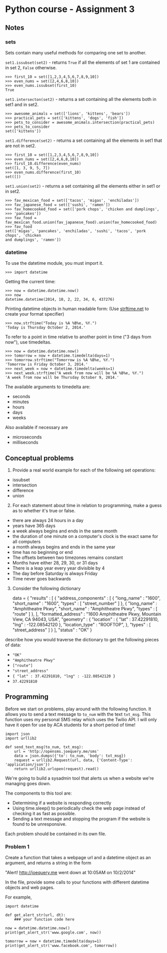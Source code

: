 Python course - Assignment 3
============================

Notes
-----

### sets

Sets contain many useful methods for comparing one set to another.

`set1.issubset(set2)` - returns `True` if all the elements of set 1 are
contained in set 2, `False` otherwise.

    >>> first_10 = set([1,2,3,4,5,6,7,8,9,10])
    >>> even_nums = set([2,4,6,8,10])
    >>> even_nums.issubset(first_10)
    True

`set1.intersecton(set2)` - returns a set containing all the elements both in set1
and in set2.

    >>> awesome_animals = set(['lions', 'kittens', 'bears'])
    >>> practical_pets = set(['kittens', 'dogs', 'fish'])
    >>> pets_to_consider = awesome_animals.intersection(practical_pets)
    >>> pets_to_consider
    set(['kittens'])

`set1.difference(set2)` - returns a set containing all the elements in set1
that are not in set2.

    >>> first_10 = set([1,2,3,4,5,6,7,8,9,10])
    >>> even_nums = set([2,4,6,8,10])
    >>> first_10.difference(even_nums)
    set([1, 3, 9, 5, 7])
    >>> even_nums.difference(first_10)
    set([])

`set1.union(set2)` - returns a set containing all the elements either in set1 or
in set2.

    >>> fav_mexican_food = set(['tacos', 'migas', 'enchiladas'])
    >>> fav_japanese_food = set(['sushi', 'ramen'])
    >>> fav_homecooked_food = set(['pork chops', 'chicken and dumplings',
    >>> 'pancakes'])
    >>> fav_food = fav_mexican_food.union(fav_japanese_food).union(fav_homecooked_food)
    >>> fav_food
    set(['migas', 'pancakes', 'enchiladas', 'sushi', 'tacos', 'pork chops', 'chicken
    and dumplings', 'ramen'])

### datetime

To use the datetime module, you must import it.

    >>> import datetime

Getting the current time:

    >>> now = datetime.datetime.now()
    >>> now
    datetime.datetime(2014, 10, 2, 22, 34, 6, 437276)

Printing datetime objects in human readable form: (Use [strftime.net][0] to
create your format specifier)

[0]: http://strftime.net/

    >>> now.strftime("Today is %A %B%e, %Y.")
    'Today is Thursday October 2, 2014.'


To refer to a point in time relative to another point in time ("3 days from
now"), use timedeltas.

    >>> now = datetime.datetime.now()
    >>> tomorrow = now + datetime.timedelta(days=1)
    >>> tomorrow.strftime("Tomorrow is %A %B%e, %Y.")
    'Tomorrow is Friday October 3, 2014.'
    >>> next_week = now + datetime.timedelta(weeks=1)
    >>> next_week.strftime("A week from now will be %A %B%e, %Y.")
    'A week from now will be Thursday October 9, 2014.'

The available arguments to timedelta are:

* seconds
* minutes
* hours
* days
* weeks

Also available if necessary are

* microseconds
* milliseconds



Conceptual problems
-------------------

1) Provide a real world example for each of the following set operations:

* issubset
* intersection
* difference
* union

2) For each statement about time in relation to programming, make a guess as to
whether it's true or false.

* there are always 24 hours in a day
* years have 365 days
* a week always begins and ends in the same month
* the duration of one minute on a computer's clock is the exact same for all
  computers
* a month always begins and ends in the same year
* time has no beginning or end
* The offsets between two timezones remains constant
* Months have either 28, 29, 30, or 31 days
* There is a leap year every year divisible by 4
* The day before Saturday is always Friday
* Time never goes backwards

3) Consider the following dictionary

    data = {
       "results" : [
          {
             "address_components" : [
                {
                   "long_name" : "1600",
                   "short_name" : "1600",
                   "types" : [ "street_number" ]
                },
                {
                   "long_name" : "Amphitheatre Pkwy",
                   "short_name" : "Amphitheatre Pkwy",
                   "types" : [ "route" ]
                },
             ],
             "formatted_address" : "1600 Amphitheatre Pkwy, Mountain View, CA 94043, USA",
             "geometry" : {
                "location" : {
                   "lat" : 37.42291810,
                   "lng" : -122.08542120
                },
                "location_type" : "ROOFTOP",
             },
             "types" : [ "street_address" ]
          }
       ],
       "status" : "OK"
    }

describe how you would traverse the dictionary to get the following pieces of
data:

* `"OK"`
* `"Amphitheatre Pkwy"`
* `["route"]`
* `"street_address"`
* `{ "lat" : 37.42291810, "lng" : -122.08542120 }`
* `37.42291810`

Programming
-----------

Before we start on problems, play around with the following function. It allows
you to send a text message to `to_num` with the text `txt_msg`. This function
uses my personal SMS relay which uses the Twilio API. I will only have it open
for use by ACA students for a short period of time!

    import json
    import urllib2

    def send_text_msg(to_num, txt_msg):
        url = 'http://opensms.joequery.me/sms'
        data = json.dumps({'to': to_num, 'body': txt_msg})
        request = urllib2.Request(url, data, {'Content-Type': 'application/json'})
        return urllib2.urlopen(request).read()

We're going to build a sysadmin tool that alerts us when a website we're
managing goes down.

The components to this tool are:

* Determining if a website is responding correctly
* Using time.sleep() to periodically check the web page instead of checking it
  as fast as possible.
* Sending a text message and stopping the program if the website is found to be
  unresponsive.

Each problem should be contained in its own file.

### Problem 1

Create a function that takes a webpage url and a datetime object as an argument,
and returns a string in the form

"Alert! http://joequery.me went down at 10:05AM on 10/2/2014"

In the file, provide some calls to your functions with different datetime
objects and web pages.

For example,

    import datetime

    def get_alert_str(url, dt):
        ### your function code here

    now = datetime.datetime.now()
    print(get_alert_str('www.google.com', now))

    tomorrow = now + datetime.timedelta(days=1)
    print(get_alert_str('www.facebook.com', tomorrow))


